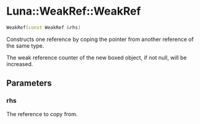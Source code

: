 # Luna::WeakRef::WeakRef

```c++
WeakRef(const WeakRef &rhs)
```

Constructs one reference by coping the pointer from another reference of the same type. 

The weak reference counter of the new boxed object, if not null, will be increased. 

## Parameters
### rhs
The reference to copy from. 

